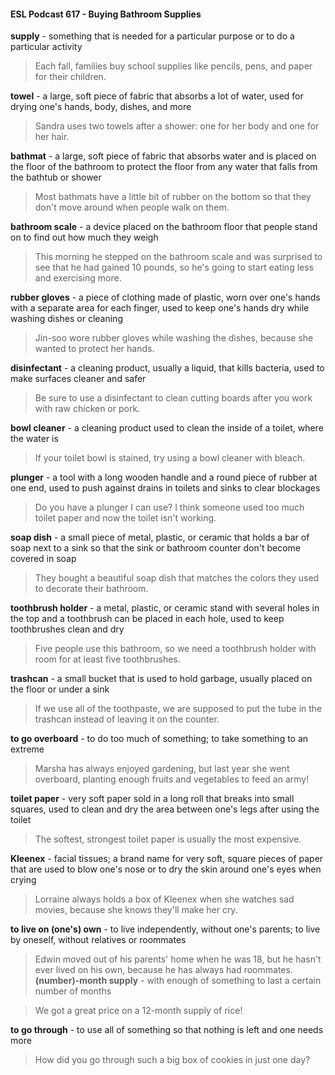 #### ESL Podcast 617 - Buying Bathroom Supplies

**supply** - something that is needed for a particular purpose or to do a particular
activity

> Each fall, families buy school supplies like pencils, pens, and paper for their
children.

**towel** - a large, soft piece of fabric that absorbs a lot of water, used for drying
one's hands, body, dishes, and more

> Sandra uses two towels after a shower: one for her body and one for her hair.

**bathmat** - a large, soft piece of fabric that absorbs water and is placed on the
floor of the bathroom to protect the floor from any water that falls from the
bathtub or shower

> Most bathmats have a little bit of rubber on the bottom so that they don't move
around when people walk on them.

**bathroom scale** - a device placed on the bathroom floor that people stand on to
find out how much they weigh

> This morning he stepped on the bathroom scale and was surprised to see that
he had gained 10 pounds, so he's going to start eating less and exercising more.

**rubber gloves** - a piece of clothing made of plastic, worn over one's hands with
a separate area for each finger, used to keep one's hands dry while washing
dishes or cleaning

> Jin-soo wore rubber gloves while washing the dishes, because she wanted to
protect her hands.

**disinfectant** - a cleaning product, usually a liquid, that kills bacteria, used to
make surfaces cleaner and safer

> Be sure to use a disinfectant to clean cutting boards after you work with raw
chicken or pork.

**bowl cleaner** - a cleaning product used to clean the inside of a toilet, where the
water is

> If your toilet bowl is stained, try using a bowl cleaner with bleach.

**plunger** - a tool with a long wooden handle and a round piece of rubber at one
end, used to push against drains in toilets and sinks to clear blockages

> Do you have a plunger I can use? I think someone used too much toilet paper
and now the toilet isn't working.

**soap dish** - a small piece of metal, plastic, or ceramic that holds a bar of soap
next to a sink so that the sink or bathroom counter don't become covered in soap

> They bought a beautiful soap dish that matches the colors they used to
decorate their bathroom.

**toothbrush holder** - a metal, plastic, or ceramic stand with several holes in the
top and a toothbrush can be placed in each hole, used to keep toothbrushes
clean and dry

> Five people use this bathroom, so we need a toothbrush holder with room for at
least five toothbrushes.

**trashcan** - a small bucket that is used to hold garbage, usually placed on the
floor or under a sink

> If we use all of the toothpaste, we are supposed to put the tube in the trashcan
instead of leaving it on the counter.

**to go overboard** - to do too much of something; to take something to an
extreme

> Marsha has always enjoyed gardening, but last year she went overboard,
planting enough fruits and vegetables to feed an army!

**toilet paper** - very soft paper sold in a long roll that breaks into small squares,
used to clean and dry the area between one's legs after using the toilet

> The softest, strongest toilet paper is usually the most expensive.

**Kleenex** - facial tissues; a brand name for very soft, square pieces of paper that
are used to blow one's nose or to dry the skin around one's eyes when crying

> Lorraine always holds a box of Kleenex when she watches sad movies,
because she knows they'll make her cry.

**to live on (one's) own** - to live independently, without one's parents; to live by
oneself, without relatives or roommates

> Edwin moved out of his parents' home when he was 18, but he hasn't ever lived
on his own, because he has always had roommates.
**(number)-month supply** - with enough of something to last a certain number of
months

> We got a great price on a 12-month supply of rice!

**to go through** - to use all of something so that nothing is left and one needs
more

> How did you go through such a big box of cookies in just one day?


